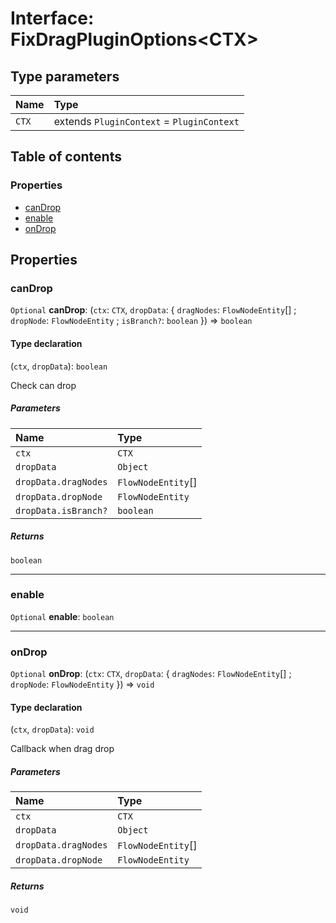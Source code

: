 # Interface: FixDragPluginOptions\<CTX>

## Type parameters

| Name | Type |
| :------ | :------ |
| `CTX` | extends `PluginContext` = `PluginContext` |

## Table of contents

### Properties

* [canDrop](/auto-docs/fixed-drag-plugin/interfaces/FixDragPluginOptions.md#candrop)
* [enable](/auto-docs/fixed-drag-plugin/interfaces/FixDragPluginOptions.md#enable)
* [onDrop](/auto-docs/fixed-drag-plugin/interfaces/FixDragPluginOptions.md#ondrop)

## Properties

### canDrop

`Optional` **canDrop**: (`ctx`: `CTX`, `dropData`: { `dragNodes`: `FlowNodeEntity`\[] ; `dropNode`: `FlowNodeEntity` ; `isBranch?`: `boolean`  }) => `boolean`

#### Type declaration

(`ctx`, `dropData`): `boolean`

Check can drop

##### Parameters

| Name | Type |
| :------ | :------ |
| `ctx` | `CTX` |
| `dropData` | `Object` |
| `dropData.dragNodes` | `FlowNodeEntity`\[] |
| `dropData.dropNode` | `FlowNodeEntity` |
| `dropData.isBranch?` | `boolean` |

##### Returns

`boolean`

***

### enable

`Optional` **enable**: `boolean`

***

### onDrop

`Optional` **onDrop**: (`ctx`: `CTX`, `dropData`: { `dragNodes`: `FlowNodeEntity`\[] ; `dropNode`: `FlowNodeEntity`  }) => `void`

#### Type declaration

(`ctx`, `dropData`): `void`

Callback when drag drop

##### Parameters

| Name | Type |
| :------ | :------ |
| `ctx` | `CTX` |
| `dropData` | `Object` |
| `dropData.dragNodes` | `FlowNodeEntity`\[] |
| `dropData.dropNode` | `FlowNodeEntity` |

##### Returns

`void`
